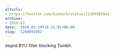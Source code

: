 ```yaml
---
alturls:
- https://twitter.com/bismark/status/11265985943
archive:
- 2010-03
date: '2010-03-29T19:31:02+00:00'
slug: '1269891062'
---
```


stupid BYU filter blocking Tumblr.

